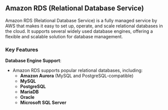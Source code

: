 ## Amazon RDS (Relational Database Service)

Amazon RDS (Relational Database Service) is a fully managed service by AWS that makes it easy to set up, operate, and scale relational databases in the cloud. It supports several widely used database engines, offering a flexible and scalable solution for database management.

### Key Features

**Database Engine Support**:
   - Amazon RDS supports popular relational databases, including:
     - **Amazon Aurora** (MySQL and PostgreSQL-compatible)
     - **MySQL**
     - **PostgreSQL**
     - **MariaDB**
     - **Oracle**
     - **Microsoft SQL Server**

